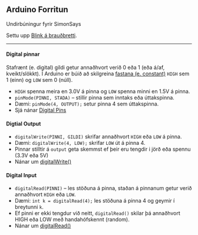 ## Arduino Forritun

Undirbúningur fyrir SimonSays
<!--
1. Settu [Arduino IDE](https://github.com/VESM1VS/Efni/blob/main/Kennsluefni/arduino_uppsetning.md) upp á tölvuna þína, ef þú ert ekki þegar búinn að því.
-->
Settu upp [Blink á brauðbretti](https://learn.adafruit.com/adafruit-arduino-lesson-2-leds/blinking-the-led).

---


#### Digital pinnar
Stafrænt (e. digital) gildi getur annaðhvort verið 0 eða 1 (eða á/af, kveikt/slökkt). Í Arduino er búið að skilgreina [fastana (e. constant)](https://www.arduino.cc/reference/en/language/variables/constants/constants/) ```HIGH``` sem 1 (einn) og ```LOW``` sem 0 (núll). 
- `HIGH` spenna meira en 3.0V á pinna og `LOW` spenna minni en 1.5V á pinna.
- ```pinMode(PINNI, STADA)``` – stillir pinna sem inntaks eða úttakspinna. 
- Dæmi: ```pinMode(4, OUTPUT);``` setur pinna 4 sem úttakspinna. 
- Sjá nánar [Digital Pins](https://www.arduino.cc/en/Tutorial/Foundations/DigitalPins)

#### Digtial Output
- ```digitalWrite(PINNI, GILDI)```  skrifar annaðhvort ```HIGH``` eða ```LOW``` á pinna. 
- Dæmi: ```digitalWrite(4, LOW);``` skrifar ```LOW``` út á pinna 4. 
- Pinnar stilltir á `output` geta skemmst ef þeir eru tengdir i jörð eða spennu (3.3V eða 5V)
- Nánar um [digitalWrite()](https://www.arduino.cc/reference/en/language/functions/digital-io/digitalwrite/)

#### Digital Input
- ```digitalRead(PINNI)``` – les stöðuna á pinna, staðan á pinnanum getur verið annaðhvort ```HIGH``` eða ```LOW```. 
- Dæmi: ```int k = digitalRead(4);``` les stöðuna á pinna 4 og geymir í breytunni ```k```.
- Ef pinni er ekki tengdur við neitt, `digitalRead()`  skilar þá annaðhvort HIGH eða LOW með handahófskennt (random).
- Nánar um [digitalRead()](https://www.arduino.cc/reference/en/language/functions/digital-io/digitalread/)

<!--
1. Settu upp á brauðbretti LED og takka. Skrifaðu Arduino kóða þannig að takkinn virki með LED.
-->


